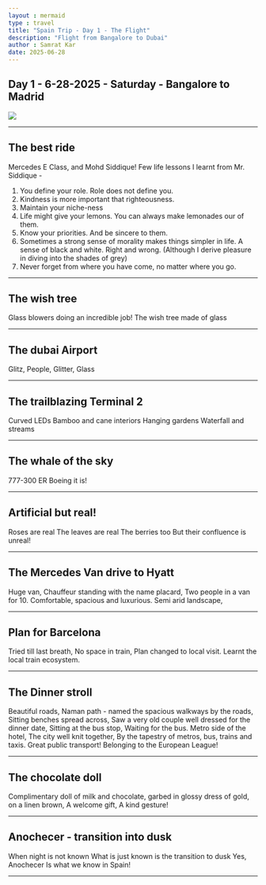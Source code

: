 ```yaml
---
layout : mermaid
type : travel
title: "Spain Trip - Day 1 - The Flight"
description: "Flight from Bangalore to Dubai"
author : Samrat Kar
date: 2025-06-28
---
```

## Day 1 - 6-28-2025 - Saturday - Bangalore to Madrid

![](/assets/travels/spain25/day1-sat-6-28-25-blr-mad.png)

---

## The best ride

Mercedes E Class, and Mohd Siddique! 
Few life lessons I learnt from Mr. Siddique - 

1. You define your role. Role does not define you. 
2. Kindness is more important that righteousness. 
3. Maintain your niche-ness
4. Life might give your lemons. You can always make lemonades our of them. 
5. Know your priorities. And be sincere to them.
6. Sometimes a strong sense of morality makes things simpler in life. A sense of black and white. Right and wrong. (Although I derive pleasure in diving into the shades of grey)
7. Never forget from where you have come, no matter where you go. 

---

## The wish tree 

Glass blowers doing an incredible job!
The wish tree made of glass

---

## The dubai Airport

Glitz, People, Glitter, Glass

---

## The trailblazing Terminal 2

Curved LEDs
Bamboo and cane interiors
Hanging gardens
Waterfall and streams

---

## The whale of the sky

777-300 ER
Boeing it is!

---

## Artificial but real!

Roses are real
The leaves are real
The berries too
But their confluence is unreal!

---

## The Mercedes Van drive to Hyatt 

Huge van, 
Chauffeur standing with the name placard,
Two people in a van for 10.
Comfortable, spacious and luxurious.
Semi arid landscape,

---

## Plan for Barcelona 

Tried till last breath,
No space in train,
Plan changed to local visit.
Learnt the local train ecosystem.

---

## The Dinner stroll 

Beautiful roads, 
Naman path - named the spacious walkways by the roads,
Sitting benches spread across,
Saw a very old couple well dressed for the dinner date,
Sitting at the bus stop, 
Waiting for the bus. 
Metro side of the hotel,
The city well knit together,
By the tapestry of metros, bus, trains and taxis.
Great public transport! 
Belonging to the European League!

---

## The chocolate doll

Complimentary doll of milk and chocolate,
garbed in glossy dress of gold,
on a linen brown,
A welcome gift, 
A kind gesture!

---

## Anochecer - transition into dusk

When night is not known
What is just known is the transition to dusk
Yes, Anochecer
Is what we know in Spain!

---




